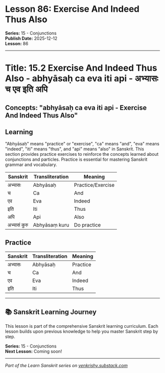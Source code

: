 # Lesson 86: Exercise And Indeed Thus Also

**Series:** 15 - Conjunctions  
**Publish Date:** 2025-12-12  
**Lesson:** 86

---

# Title: 15.2 Exercise And Indeed Thus Also - abhyāsaḥ ca eva iti api - अभ्यासः च एव इति अपि
## Concepts: "abhyāsaḥ ca eva iti api - Exercise And Indeed Thus Also"

## Learning
"Abhyāsaḥ" means "practice" or "exercise", "ca" means "and", "eva" means "indeed", "iti" means "thus", and "api" means "also" in Sanskrit. This section provides practice exercises to reinforce the concepts learned about conjunctions and particles. Practice is essential for mastering Sanskrit grammar and vocabulary.

| Sanskrit           | Transliteration      | Meaning                          |
| ------------------ | -------------------- | -------------------------------- |
| अभ्यासः            | Abhyāsaḥ            | Practice/Exercise                |
| च                  | Ca                   | And                              |
| एव                 | Eva                  | Indeed                           |
| इति                | Iti                  | Thus                             |
| अपि                | Api                  | Also                             |
| अभ्यासं कुरु       | Abhyāsaṃ kuru       | Do practice                      |

## Practice
| Sanskrit           | Transliteration      | Meaning                          |
| ------------------ | -------------------- | -------------------------------- |
| अभ्यासः            | Abhyāsaḥ            | Practice                         |
| च                  | Ca                   | And                              |
| एव                 | Eva                  | Indeed                           |
| इति                | Iti                  | Thus                             |

---

## 📚 Sanskrit Learning Journey

This lesson is part of the comprehensive Sanskrit learning curriculum. Each lesson builds upon previous knowledge to help you master Sanskrit step by step.

**Series:** 15 - Conjunctions  
**Next Lesson:** Coming soon!

---
*Part of the Learn Sanskrit series on [venkrishy.substack.com](https://venkrishy.substack.com/s/learn_sanskrit)*
